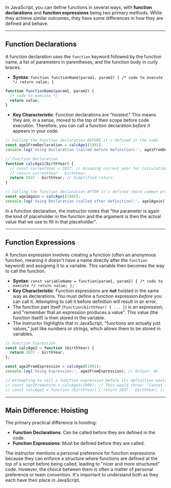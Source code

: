 In JavaScript, you can define functions in several ways, with **function declarations** and **function expressions** being two primary methods. While they achieve similar outcomes, they have some differences in how they are defined and behave.

---

## Function Declarations

A function declaration uses the `function` keyword followed by the function name, a list of parameters in parentheses, and the function body in curly braces.

- **Syntax**: `function functionName(param1, param2) { /* code to execute */ return value; }`  

```javascript
function functionName(param1, param2) {
  /* code to execute */
  return value;
}
```


- **Key Characteristic**: Function declarations are "hoisted." This means they are, in a sense, moved to the top of their scope before code execution. Therefore, you can call a function declaration _before_ it appears in your code.



```JavaScript
// Calling the function declaration BEFORE it's defined in the code
const age1FromDeclaration = calcAge1(1991);
console.log('Using Declaration (called before definition):', age1FromDeclaration); // Output: 46

// Function Declaration
function calcAge1(birthYear) {
  // const currentYear = 2037; // Assuming current year for calculation
  // return currentYear - birthYear;
  return 2037 - birthYear; // Simplified return
}

// Calling the function declaration AFTER it's defined (more common practice)
const age1Again = calcAge1(1985);
console.log('Using Declaration (called after definition):', age1Again); // Output: 52
```

In a function declaration, the instructor notes that "the parameter is again the kind of placeholder in the function and the argument is then the actual value that we use to fill in that placeholder".

---

## Function Expressions

A function expression involves creating a function (often an anonymous function, meaning it doesn't have a name directly after the `function` keyword) and assigning it to a variable. This variable then becomes the way to call the function.

- **Syntax**: `const variableName = function(param1, param2) { /* code to execute */ return value; };`
- **Key Characteristic**: Function expressions are **not** hoisted in the same way as declarations. You must define a function expression _before_ you can call it. Attempting to call it before definition will result in an error.
- The function part itself (`function(birthYear) { ... }`) is an expression, and "remember that an expression produces a value". This value (the function itself) is then stored in the variable.
- The instructor highlights that in JavaScript, "functions are actually just values," just like numbers or strings, which allows them to be stored in variables.



```JavaScript
// Function Expression
const calcAge2 = function (birthYear) {
  return 2037 - birthYear;
};

const age2FromExpression = calcAge2(1991);
console.log('Using Expression:', age2FromExpression); // Output: 46

// Attempting to call a function expression before its definition would cause an error:
// const age2Premature = calcAge3(1990); // This would throw: "Cannot access 'calcAge3' before initialization"
// const calcAge3 = function (birthYear) { return 2037 - birthYear; };
```

---

## Main Difference: Hoisting

The primary practical difference is hoisting:

- **Function Declarations**: Can be called before they are defined in the code.
- **Function Expressions**: Must be defined before they are called.

The instructor mentions a personal preference for function expressions because they can enforce a structure where functions are defined at the top of a script before being called, leading to "nicer and more structured" code. However, the choice between them is often a matter of personal preference or team convention. It's important to understand both as they each have their place in JavaScript.
